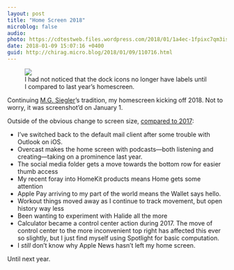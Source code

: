 ```yaml
---
layout: post
title: "Home Screen 2018"
microblog: false
audio: 
photo: https://cdtestweb.files.wordpress.com/2018/01/1a4ec-1fpixc7qm3isuk75dqp7rva2x.png
date: 2018-01-09 15:07:16 +0400
guid: http://chirag.micro.blog/2018/01/09/110716.html
---
```

<figure class="wp-caption">

<img src="https://cdtestweb.files.wordpress.com/2018/01/1a4ec-1fpixc7qm3isuk75dqp7rva2x.png">

<figcaption class="wp-caption-text">I had not noticed that the dock icons no longer have labels until I compared to last year’s homescreen.</figcaption></figure><p>Continuing <a href="https://medium.com/u/5c6977d2a94f" target="_blank">M.G. Siegler</a>’s tradition, my homescreen kicking off 2018. Not to worry, it was screenshot’d on January 1.</p>
<p>Outside of the obvious change to screen size, <a href="https://blog.chirag.biz/home-screen-2017-971367b89fff" target="_blank">compared to 2017</a>:</p>
<ul>
<li>I’ve switched back to the default mail client after some trouble with Outlook on iOS.</li>
<li>Overcast makes the home screen with podcasts—both listening and creating—taking on a prominence last year.</li>
<li>The social media folder gets a move towards the bottom row for easier thumb access</li>
<li>My recent foray into HomeKit products means Home gets some attention</li>
<li>Apple Pay arriving to my part of the world means the Wallet says hello.</li>
<li>Workout things moved away as I continue to track movement, but open history way less</li>
<li>Been wanting to experiment with Halide all the more</li>
<li>Calculator became a control center action during 2017. The move of control center to the more inconvenient top right has affected this ever so slightly, but I just find myself using Spotlight for basic computation.</li>
<li>I <em>still</em> don’t know why Apple News hasn’t left my home screen.</li>
</ul>
<p>Until next year.</p>
